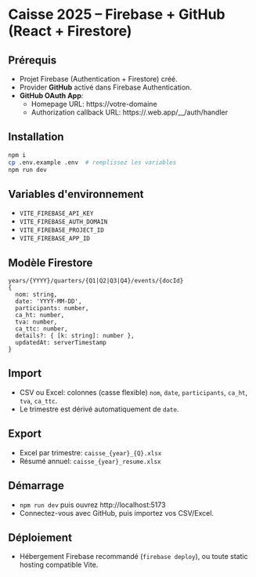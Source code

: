 # Caisse 2025 – Firebase + GitHub (React + Firestore)

## Prérequis
- Projet Firebase (Authentication + Firestore) créé.
- Provider **GitHub** activé dans Firebase Authentication.
- **GitHub OAuth App**: 
  - Homepage URL: https://votre-domaine
  - Authorization callback URL: https://<votre-app>.web.app/__/auth/handler

## Installation
```bash
npm i
cp .env.example .env  # remplissez les variables
npm run dev
```

## Variables d'environnement
- `VITE_FIREBASE_API_KEY`
- `VITE_FIREBASE_AUTH_DOMAIN`
- `VITE_FIREBASE_PROJECT_ID`
- `VITE_FIREBASE_APP_ID`

## Modèle Firestore
```
years/{YYYY}/quarters/{Q1|Q2|Q3|Q4}/events/{docId}
{
  nom: string,
  date: 'YYYY-MM-DD',
  participants: number,
  ca_ht: number,
  tva: number,
  ca_ttc: number,
  details?: { [k: string]: number },
  updatedAt: serverTimestamp
}
```

## Import
- CSV ou Excel: colonnes (casse flexible) `nom`, `date`, `participants`, `ca_ht`, `tva`, `ca_ttc`.
- Le trimestre est dérivé automatiquement de `date`.

## Export
- Excel par trimestre: `caisse_{year}_{Q}.xlsx`
- Résumé annuel: `caisse_{year}_resume.xlsx`

## Démarrage
- `npm run dev` puis ouvrez http://localhost:5173
- Connectez-vous avec GitHub, puis importez vos CSV/Excel.

## Déploiement
- Hébergement Firebase recommandé (`firebase deploy`), ou toute static hosting compatible Vite.
